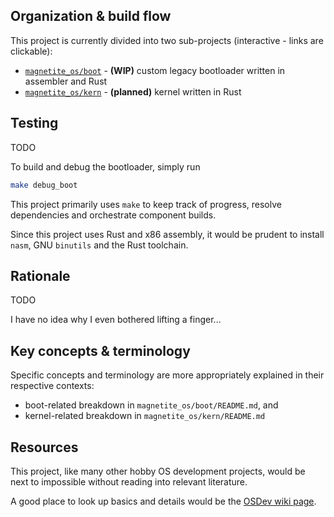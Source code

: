 ## Organization & build flow
This project is currently divided into two sub-projects (interactive - links are clickable):
- [`magnetite_os/boot`](boot/) - **(WIP)** custom legacy bootloader written 
    in assembler and Rust 
- [`magnetite_os/kern`](kern/) - **(planned)** kernel written in Rust

## Testing
TODO

To build and debug the bootloader, simply run
```bash
make debug_boot
```

This project primarily uses `make` to keep track of progress,
resolve dependencies and orchestrate component builds.

Since this project uses Rust and x86 assembly, it would 
be prudent to install `nasm`, GNU `binutils` and the 
Rust toolchain.

## Rationale
TODO

I have no idea why I even bothered lifting a finger...

## Key concepts & terminology
Specific concepts and terminology are more appropriately explained
in their respective contexts: 
- boot-related breakdown in `magnetite_os/boot/README.md`, and
- kernel-related breakdown in `magnetite_os/kern/README.md`

## Resources
This project, like many other hobby OS development projects, would be
next to impossible without reading into relevant literature.

A good place to look up basics and details would be 
the [OSDev wiki page](https://wiki.osdev.org).